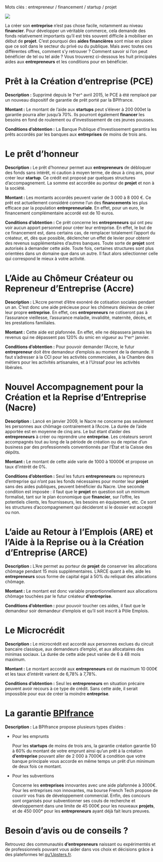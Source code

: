 Mots clés : entrepreneur / financement / startup / projet

![](media/image1.jpeg)

La créer son **entreprise** n’est pas chose facile, notamment au niveau
**financier**. Pour développer un véritable commerce, cela demande des
fonds relativement importants qu’il est très souvent difficile à
mobiliser en début de **projet**. C’est pourquoi des **aides
financières** sont mise en place que ce soit dans le secteur du privé ou
du publique. Mais avec toutes ces différentes offres, comment s’y
retrouver ? Comment savoir si l’on peut bénéficier de tel ou tel aide ?
Vous trouverez ci-dessous les huit principales aides aux
**entrepreneurs** et les conditions pour en bénéficier.

Prêt à la Création d’entreprise (PCE)
=====================================

**Description :** Supprimé depuis le 1^er^ avril 2015, le PCE à été
remplacé par un nouveau dispositif de garantie de prêt porté par la
BPIfrance.

**Montant :** Le montant de l’aide aux **startups** peut s’élever à 200
000et la garantie pourra aller jusqu’à 70%. Ils pourront également
**financer** les besoins en fond de roulement ou d’investissement de ces
jeunes pousses.

**Conditions d’obtention :** La Banque Publique d’Investissement
garantira les prêts accordés par les banques aux **entreprises** de
moins de trois ans.

Le prêt d’honneur
=================

**Description :** Le prêt d’honneur permet aux **entrepreneurs** de
débloquer des fonds sans intérêt, ni caution à moyen terme, de deux à
cinq ans, pour créer leur **startup**. Ce crédit est proposé par
quelques structures d’accompagnement. La somme est accordée au porteur
de **projet** et non à la société.

**Montant :** Les montants accordés peuvent varier de 3 000 à 8 000 €.
Ce prêt est actuellement considéré comme l’un des **financements** les
plus efficace par la population **entrepreneuriale**. En effet, pour un
euro, le financement complémentaire accordé est de 10 euros.

**Conditions d’obtention :** Ce prêt concerne les **entrepreneurs** qui
ont peu voir aucun apport personnel pour créer leur entreprise. En
effet, le but de ce financement est, dans certains cas, de remplacer
totalement l’apport du créateur, et, dès que possible, déclencher un
effet de levier pour obtenir des revenus supplémentaires d’autres
banques. Toute sorte de **projet** sont autorisés à demander cette aide.
Toute fois, certaines structures sont plus orientées dans un domaine que
dans un autre. Il faut alors sélectionner celle qui correspond le mieux
à votre activité.

L’Aide au Chômeur Créateur ou Repreneur d’Entreprise (Accre)
============================================================

**Description :** L’Accre permet d’être exonéré de cotisation sociales
pendant un an. C’est donc une aide précieuse pour les chômeurs désireux
de créer leur propre **entreprise**. En effet, ces **entrepreneurs** ne
cotiseront pas à l’assurance vieillesse, l’assurance maladie,
invalidité, maternité, décès, et les prestations familiales.

**Montant :** Cette aide est plafonnée. En effet, elle ne dépassera
jamais les revenus qui ne dépassent pas 120% du smic en vigueur au 1^er^
janvier.

**Conditions d’obtention :** Pour pouvoir demander l’Accre, le futur
**entrepreneur** doit être demandeur d’emplois au moment de la demande.
Il faut s’adresser à la CCI pour les activités commerciales, à la
Chambre des métiers pour les activités artisanales, et à l’Urssaf pour
les activités libérales.

Nouvel Accompagnement pour la Création et la Reprise d’Entreprise (Nacre)
=========================================================================

**Description :** Lancé en janvier 2009, le Nacre ne concerne pas
seulement les personnes aux chômage contrairement à l’Accre. La durée de
l’aide apportée est en moyenne de cinq ans. Le but étant d’aider des
**entrepreneurs** à créer ou reprendre une **entreprise**. Les créateurs
seront accompagnés tout au long de la période de création ou de reprise
d’un business par des professionnels conventionnés par l’État et la
Caisse des dépôts.

**Montant :** Le montant de cette aide varie de 1000 à 10000€ et propose
un taux d’intérêt de 0%.

**Conditions d’obtention :** Seul les futurs **entrepreneurs** ou
repreneurs d’entreprise qui n’ont pas les fonds nécessaires pour monter
leur **projet** sans des aides publiques, peuvent bénéficier du Nacre.
Une seconde condition est imposée : il faut que le **projet** en
question soit un minimum formalisé, tant sur le plan économique que
**financier**, sur l’offre, les potentiels clients, les fournisseurs,
les besoins en équipement, etc. Ce sont les structures d’accompagnement
qui décideront si le dossier est accepté ou non.

L’aide au Retour à l’Emplois (ARE) et l’Aide à la Reprise ou à la Création d’Entreprise (ARCE)
==============================================================================================

**Description :** L’Are permet au porteur de **projet** de conserver les
allocations chômage pendant 15 mois supplémentaires. L’ARCE quant à
elle, aide les **entrepreneurs** sous forme de capital égal à 50% du
reliquat des allocations chômage.

**Montant :** Le montant est donc variable proportionnellement aux
allocations chômage touchées par le futur créateur **d’entreprise**.

**Conditions d’obtention :** pour pouvoir toucher ces aides, il faut que
le demandeur soir demandeur d’emplois et qu’il soit inscrit à Pôle
Emplois.

Le Microcrédit
==============

**Description :** Le microcrédit est accordé aux personnes exclues du
circuit bancaire classique, aux demandeurs d’emploi, et aux allocataires
des minimas sociaux. La durée de cette aide peut variée de 6 à 48 mois
maximum.

**Montant :** Le montant accordé aux **entrepreneurs** est de maximum 10
000€ et les taux d’intérêt varient de 6,78% à 7,78%.

**Conditions d’obtention :** Seul les **entrepreneurs** en situation
précaire peuvent avoir recours à ce type de crédit. Sans cette aide, il
serait impossible pour eux de créer la moindre **entreprise**.

La garantie [BPIfrance](http://bpi-group.com/)
==============================================

**Description :** La BPIfrance propose plusieurs types d’aides :

-   Pour les emprunts

    Pour les **startups** de moins de trois ans, la garantie création
    garantie 50 à 60% du montant de votre emprunt ainsi qu’un prêt à la
    création **d’entreprise** pouvant aller de 2 000 à 7000€ à condition
    que votre banque principale vous accorde en même temps un prêt d’un
    minimum de deux fois ce montant.

-   Pour les subventions

    Concerne les **entreprises** innovantes avec une aide plafonnée
    à 3000€. Pour les entreprises non innovantes, ma bourse French Tech
    propose de couvrir vos frais de développement commercial. Enfin, des
    concours sont organisés pour subventionner ses couts de recherche et
    développement dans une limite de 45 000€ pour les nouveaux
    **projets**, et de 450 000\* pour les **entrepreneurs** ayant déjà
    fait leurs preuves.

Besoin d’avis ou de conseils ?
==============================

Retrouvez des communautés **d’entrepreneurs** naissant ou expérimentés
et de professionnels pouvant vous aider dans vos choix et décisions
grâce à des plateformes tel [qu’Upsters.fr](http://upsters.fr/).
